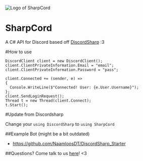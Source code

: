 ![Logo of SharpCord](https://github.com/NaamloosDT/SharpCord/blob/master/logo.png)

# SharpCord

A C# API for Discord based off [DiscordSharp](https://github.com/suicvne/DiscordSharp) :3 

#How to use

```
DiscordClient client = new DiscordClient();
client.ClientPrivateInformation.Email = "email";
client.ClientPrivateInformation.Password = "pass";

client.Connected += (sender, e) =>
{
  Console.WriteLine($"Connected! User: {e.User.Username}");
};
client.SendLoginRequest();
Thread t = new Thread(client.Connect);
t.Start();
```

#Update from Discordsharp

Change your `using DiscordSharp` to `using SharpCord`

##Example Bot (might be a bit outdated)
* https://github.com/NaamloosDT/DiscordSharp_Starter 

##Questions?
Come talk to us [here](http://www.discord.gg/h7mJ5x)! <3
